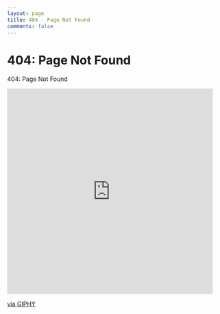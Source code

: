 ```yaml
---
layout: page
title: 404 - Page Not Found
comments: false
---
```


# 404: Page Not Found

404: Page Not Found
<iframe src="https://giphy.com/embed/26xBIygOcC3bAWg3S" width="480" height="480" frameBorder="0" class="giphy-embed" allowFullScreen></iframe><p><a href="https://giphy.com/gifs/loop-26xBIygOcC3bAWg3S">via GIPHY</a></p>
